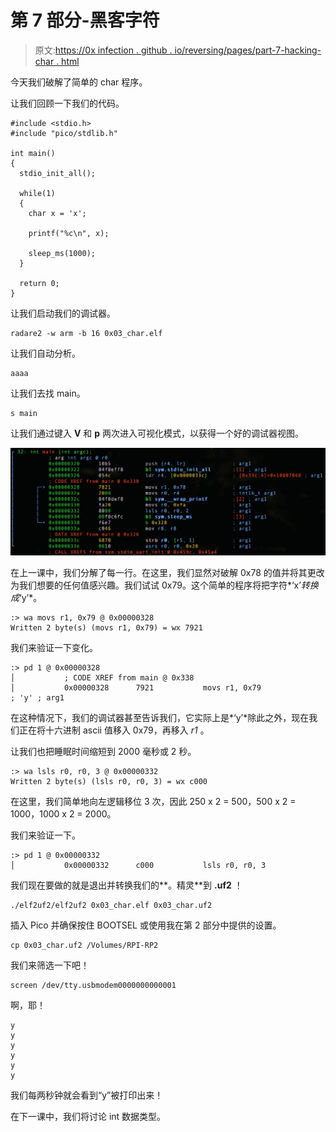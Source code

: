 # 第 7 部分-黑客字符

> 原文:[https://0x infection . github . io/reversing/pages/part-7-hacking-char . html](https://0xinfection.github.io/reversing/pages/part-7-hacking-char.html)

今天我们破解了简单的 char 程序。

让我们回顾一下我们的代码。

```
#include <stdio.h>
#include "pico/stdlib.h"

int main() 
{
  stdio_init_all();

  while(1) 
  {
    char x = 'x';

    printf("%c\n", x);

    sleep_ms(1000);
  }

  return 0;
}

```

让我们启动我们的调试器。

```
radare2 -w arm -b 16 0x03_char.elf

```

让我们自动分析。

```
aaaa

```

让我们去找 main。

```
s main

```

让我们通过键入 **V** 和 **p** 两次进入可视化模式，以获得一个好的调试器视图。

![](img/dd3ef73305111ab0d943b53002361450.png)

在上一课中，我们分解了每一行。在这里，我们显然对破解 0x78 的值并将其更改为我们想要的任何值感兴趣。我们试试 0x79。这个简单的程序将把字符*‘x’*转换成*‘y’*。

```
:> wa movs r1, 0x79 @ 0x00000328
Written 2 byte(s) (movs r1, 0x79) = wx 7921

```

我们来验证一下变化。

```
:> pd 1 @ 0x00000328
│           ; CODE XREF from main @ 0x338
│           0x00000328      7921           movs r1, 0x79               ; 'y' ; arg1

```

在这种情况下，我们的调试器甚至告诉我们，它实际上是*‘y’*除此之外，现在我们正在将十六进制 ascii 值移入 0x79，再移入 *r1* 。

让我们也把睡眠时间缩短到 2000 毫秒或 2 秒。

```
:> wa lsls r0, r0, 3 @ 0x00000332
Written 2 byte(s) (lsls r0, r0, 3) = wx c000

```

在这里，我们简单地向左逻辑移位 3 次，因此 250 x 2 = 500，500 x 2 = 1000，1000 x 2 = 2000。

我们来验证一下。

```
:> pd 1 @ 0x00000332
│           0x00000332      c000           lsls r0, r0, 3

```

我们现在要做的就是退出并转换我们的**。精灵**到 **.uf2** ！

```
./elf2uf2/elf2uf2 0x03_char.elf 0x03_char.uf2

```

插入 Pico 并确保按住 BOOTSEL 或使用我在第 2 部分中提供的设置。

```
cp 0x03_char.uf2 /Volumes/RPI-RP2

```

我们来筛选一下吧！

```
screen /dev/tty.usbmodem0000000000001

```

啊，耶！

```
y
y
y
y
y
y

```

我们每两秒钟就会看到“y”被打印出来！

在下一课中，我们将讨论 int 数据类型。